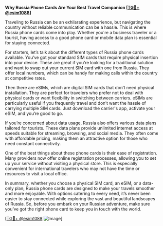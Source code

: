 **Why Russia Phone Cards Are Your Best Travel Companion [[TG💪+ @esim1088](https://t.me/s/esim1088)]**

Traveling to Russia can be an exhilarating experience, but navigating the country without reliable communication can be a hassle. This is where Russia phone cards come into play. Whether you're a business traveler or a tourist, having access to a good phone card or mobile data plan is essential for staying connected.

For starters, let’s talk about the different types of Russia phone cards available. You’ve got your standard SIM cards that require physical insertion into your device. These are great if you’re looking for a traditional solution and want to swap out your current SIM card with one from Russia. They offer local numbers, which can be handy for making calls within the country at competitive rates.

Then there are eSIMs, which are digital SIM cards that don’t need physical installation. They are perfect for travelers who prefer not to deal with physical cards or want flexibility in switching between carriers. eSIMs are particularly useful if you frequently travel and don’t want the hassle of carrying multiple SIM cards. Just download the carrier's app, activate your eSIM, and you’re good to go.

If you’re concerned about data usage, Russia also offers various data plans tailored for tourists. These data plans provide unlimited internet access at speeds suitable for streaming, browsing, and social media. They often come with affordable pricing, making them an attractive option for those who need constant connectivity.

One of the best things about these phone cards is their ease of registration. Many providers now offer online registration processes, allowing you to set up your service without visiting a physical store. This is especially convenient for international travelers who may not have the time or resources to visit a local office.

In summary, whether you choose a physical SIM card, an eSIM, or a data-only plan, Russia phone cards are designed to make your travels smoother and more enjoyable. With options catering to every need, it’s never been easier to stay connected while exploring the vast and beautiful landscapes of Russia. So, before you embark on your Russian adventure, make sure you’ve got the right phone card to keep you in touch with the world.

[[TG💪+ @esim1088](https://t.me/s/esim1088) ![Image](https://i.postimg.cc/Y0z9fWf4/image.png)]